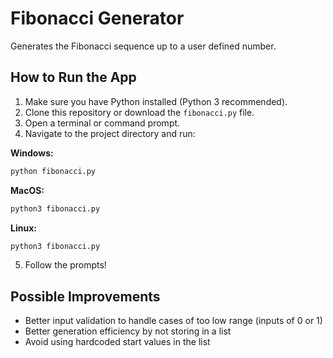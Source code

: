 # Fibonacci Generator
Generates the Fibonacci sequence up to a user defined number.

## How to Run the App
1. Make sure you have Python installed (Python 3 recommended).  
2. Clone this repository or download the `fibonacci.py` file.  
3. Open a terminal or command prompt.  
4. Navigate to the project directory and run:

  **Windows:**
   ```sh
   python fibonacci.py
   ```
  **MacOS:**
   ```sh
   python3 fibonacci.py
   ```
  **Linux:**
   ```sh
   python3 fibonacci.py
   ```
5. Follow the prompts!

## Possible Improvements
* Better input validation to handle cases of too low range (inputs of 0 or 1)
* Better generation efficiency by not storing in a list
* Avoid using hardcoded start values in the list
